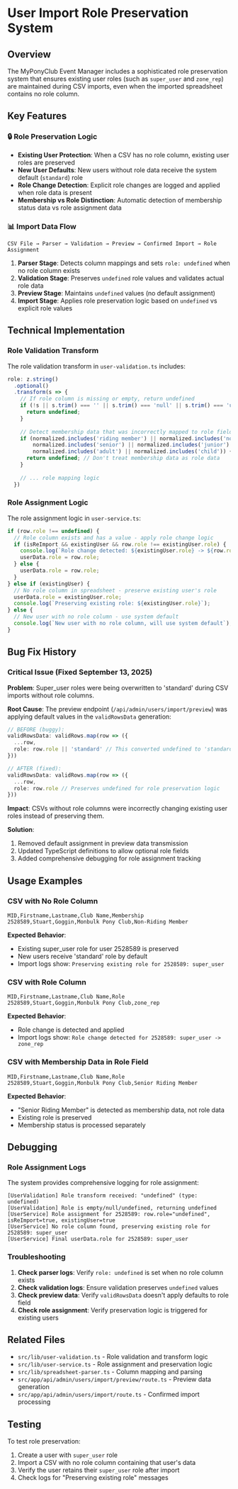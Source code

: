 # User Import Role Preservation System

## Overview

The MyPonyClub Event Manager includes a sophisticated role preservation system that ensures existing user roles (such as `super_user` and `zone_rep`) are maintained during CSV imports, even when the imported spreadsheet contains no role column.

## Key Features

### 🔒 Role Preservation Logic

- **Existing User Protection**: When a CSV has no role column, existing user roles are preserved
- **New User Defaults**: New users without role data receive the system default (`standard`) role
- **Role Change Detection**: Explicit role changes are logged and applied when role data is present
- **Membership vs Role Distinction**: Automatic detection of membership status data vs role assignment data

### 📊 Import Data Flow

```
CSV File → Parser → Validation → Preview → Confirmed Import → Role Assignment
```

1. **Parser Stage**: Detects column mappings and sets `role: undefined` when no role column exists
2. **Validation Stage**: Preserves `undefined` role values and validates actual role data
3. **Preview Stage**: Maintains `undefined` values (no default assignment)
4. **Import Stage**: Applies role preservation logic based on `undefined` vs explicit role values

## Technical Implementation

### Role Validation Transform

The role validation transform in `user-validation.ts` includes:

```typescript
role: z.string()
  .optional()
  .transform(s => {
    // If role column is missing or empty, return undefined
    if (!s || s.trim() === '' || s.trim() === 'null' || s.trim() === 'undefined') {
      return undefined;
    }
    
    // Detect membership data that was incorrectly mapped to role field
    if (normalized.includes('riding member') || normalized.includes('non-riding') || 
        normalized.includes('senior') || normalized.includes('junior') ||
        normalized.includes('adult') || normalized.includes('child')) {
      return undefined; // Don't treat membership data as role data
    }
    
    // ... role mapping logic
  })
```

### Role Assignment Logic

The role assignment logic in `user-service.ts`:

```typescript
if (row.role !== undefined) {
  // Role column exists and has a value - apply role change logic
  if (isReImport && existingUser && row.role !== existingUser.role) {
    console.log(`Role change detected: ${existingUser.role} -> ${row.role}`);
    userData.role = row.role;
  } else {
    userData.role = row.role;
  }
} else if (existingUser) {
  // No role column in spreadsheet - preserve existing user's role
  userData.role = existingUser.role;
  console.log(`Preserving existing role: ${existingUser.role}`);
} else {
  // New user with no role column - use system default
  console.log(`New user with no role column, will use system default`);
}
```

## Bug Fix History

### Critical Issue (Fixed September 13, 2025)

**Problem**: Super_user roles were being overwritten to 'standard' during CSV imports without role columns.

**Root Cause**: The preview endpoint (`/api/admin/users/import/preview`) was applying default values in the `validRowsData` generation:

```typescript
// BEFORE (buggy):
validRowsData: validRows.map(row => ({
  ...row,
  role: row.role || 'standard' // This converted undefined to 'standard'
}))

// AFTER (fixed):
validRowsData: validRows.map(row => ({
  ...row,
  role: row.role // Preserves undefined for role preservation logic
}))
```

**Impact**: CSVs without role columns were incorrectly changing existing user roles instead of preserving them.

**Solution**: 
1. Removed default assignment in preview data transmission
2. Updated TypeScript definitions to allow optional role fields
3. Added comprehensive debugging for role assignment tracking

## Usage Examples

### CSV with No Role Column

```csv
MID,Firstname,Lastname,Club Name,Membership
2528589,Stuart,Goggin,Monbulk Pony Club,Non-Riding Member
```

**Expected Behavior**:
- Existing super_user role for user 2528589 is preserved
- New users receive 'standard' role by default
- Import logs show: `Preserving existing role for 2528589: super_user`

### CSV with Role Column

```csv
MID,Firstname,Lastname,Club Name,Role
2528589,Stuart,Goggin,Monbulk Pony Club,zone_rep
```

**Expected Behavior**:
- Role change is detected and applied
- Import logs show: `Role change detected for 2528589: super_user -> zone_rep`

### CSV with Membership Data in Role Field

```csv
MID,Firstname,Lastname,Club Name,Role
2528589,Stuart,Goggin,Monbulk Pony Club,Senior Riding Member
```

**Expected Behavior**:
- "Senior Riding Member" is detected as membership data, not role data
- Existing role is preserved
- Membership status is processed separately

## Debugging

### Role Assignment Logs

The system provides comprehensive logging for role assignment:

```
[UserValidation] Role transform received: "undefined" (type: undefined)
[UserValidation] Role is empty/null/undefined, returning undefined
[UserService] Role assignment for 2528589: row.role="undefined", isReImport=true, existingUser=true
[UserService] No role column found, preserving existing role for 2528589: super_user
[UserService] Final userData.role for 2528589: super_user
```

### Troubleshooting

1. **Check parser logs**: Verify `role: undefined` is set when no role column exists
2. **Check validation logs**: Ensure validation preserves `undefined` values
3. **Check preview data**: Verify `validRowsData` doesn't apply defaults to role field
4. **Check role assignment**: Verify preservation logic is triggered for existing users

## Related Files

- `src/lib/user-validation.ts` - Role validation and transform logic
- `src/lib/user-service.ts` - Role assignment and preservation logic
- `src/lib/spreadsheet-parser.ts` - Column mapping and parsing
- `src/app/api/admin/users/import/preview/route.ts` - Preview data generation
- `src/app/api/admin/users/import/route.ts` - Confirmed import processing

## Testing

To test role preservation:

1. Create a user with `super_user` role
2. Import a CSV with no role column containing that user's data
3. Verify the user retains their `super_user` role after import
4. Check logs for "Preserving existing role" messages